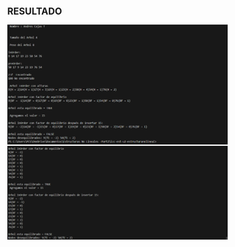## RESULTADO

![Resultado de ejecucion 1](Resultado1.png)  
![Resultado de ejecucion 2](Resultado2.png)

